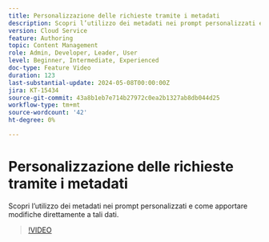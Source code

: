 ```yaml
---
title: Personalizzazione delle richieste tramite i metadati
description: Scopri l’utilizzo dei metadati nei prompt personalizzati e come apportare modifiche direttamente a tali dati.
version: Cloud Service
feature: Authoring
topic: Content Management
role: Admin, Developer, Leader, User
level: Beginner, Intermediate, Experienced
doc-type: Feature Video
duration: 123
last-substantial-update: 2024-05-08T00:00:00Z
jira: KT-15434
source-git-commit: 43a8b1eb7e714b27972c0ea2b1327ab8db044d25
workflow-type: tm+mt
source-wordcount: '42'
ht-degree: 0%

---
```



# Personalizzazione delle richieste tramite i metadati

Scopri l’utilizzo dei metadati nei prompt personalizzati e come apportare modifiche direttamente a tali dati.

>[!VIDEO](https://video.tv.adobe.com/v/3428796/?learn=on)
